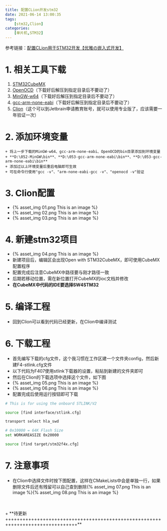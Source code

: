 ```yaml
---
title: 配置CLion开发stm32
date: 2021-06-14 13:00:35
tags: 
    [stm32,Clion] 
categories: 
    [单片机,STM32]
---
```


参考链接：[配置CLion用于STM32开发【优雅の嵌入式开发】](https://zhuanlan.zhihu.com/p/145801160)

# 1. 相关工具下载
   1. [STM32CubeMX](https://www.st.com/zh/development-tools/stm32-software-development-tools.html)
   2. [OpenOCD](https://gnutoolchains.com/arm-eabi/openocd/)（下载好后解压到指定目录后不要动了）
   3. [MinGW-w64](https://sourceforge.net/projects/mingw-w64/files/Toolchains%20targetting%20Win64/Personal%20Builds/mingw-builds/8.1.0/threads-posix/sjlj/x86_64-8.1.0-release-posix-sjlj-rt_v6-rev0.7z/download?use_mirror=udomain)（下载好后解压到指定目录后不要动了）
   4. [gcc-arm-none-eabi](https://developer.arm.com/tools-and-software/open-source-software/developer-tools/gnu-toolchain/gnu-rm/downloads)（下载好后解压到指定目录后不要动了）
   5. [Clion](https://www.jetbrains.com/clion/)（这个可以到Jetbrain申请教育账号，就可以使用专业版了，应该需要一年验证一次）

# 2. 添加环境变量
    + 将上一步下载的MinGW-w64、gcc-arm-none-eabi、OpenOCD的bin目录添加到环境变量
    + **D:\052-MinGW\bin**、**D:\053-gcc-arm-none-eabi\bin**、**D:\053-gcc-arm-none-eabi\bin**
    + 添加过以上环境变量后重启电脑即可生效
    + 可在命令行使用"gcc -v"、"arm-none-eabi-gcc -v"、"openocd -v"验证

# 3. Clion配置
   + {% asset_img 01.png This is an image %}
   + {% asset_img 02.png This is an image %}
   + {% asset_img 03.png This is an image %}

# 4. 新建stm32项目
   + {% asset_img 04.png This is an image %}
   + 新建项目后，编辑区会出现Open with STM32CubeMX，即可使用CubeMX配置程序
   + 配置完成后注意CubeMX中路径要与刚才路径一致
   + 后期若移动位置，需在新位置打开CubeMX的ioc文档并修改
   + **在CubeMX中代码的IDE要选择SW4STM32**

# 5. 编译工程
   + 回到Clion可以看到代码已经更新，在Clion中编译测试

# 6. 下载工程
   + 首先编写下载的cfg文件，这个我习惯在工作区建一个文件夹config，然后新建F4-stlink.cfg文件
   + 以下代码为F407使用stlink下载器的设置，粘贴到新建的文件夹即可
   + 然后在Clion的下载选项中选择这个文件，如下图
   + {% asset_img 05.png This is an image %}
   + {% asset_img 06.png This is an image %}
   + 配置完成后使用运行按钮即可下载
```bash
# This is for using the onboard STLINK/V2

source [find interface/stlink.cfg]

transport select hla_swd

# 0x10000 = 64K Flash Size
set WORKAREASIZE 0x20000

source [find target/stm32f4x.cfg] 
```

# 7. 注意事项
   + 在Clion中选择文件时按下图配置，这样在CMakeLists中会是单独一行，如果删除文件后还有残留可以自己查到删除{% asset_img 07.png This is an image %}{% asset_img 08.png This is an image %}
  <br> 
  <br> 
   + **待更新+++++++++++++++++++++++++++++++++++++++++++++++++++++++++++++++++++++++++++++++**